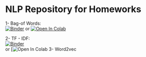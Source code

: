 # NLP Repository for Homeworks

  1-  Bag-of Words: <br>
        [![Binder](https://mybinder.org/badge_logo.svg)](https://mybinder.org/v2/gh/ismailyou/nlp_repo/main?filepath=Bow.ipynb)  or  [![Open In Colab](https://colab.research.google.com/assets/colab-badge.svg)](https://colab.research.google.com/github/blob/ismailyou/nlp_repo/main?filepath=Bow.ipynb)<br>

  2-  TF - IDF: <br>
  [![Binder](https://mybinder.org/badge_logo.svg)](https://mybinder.org/v2/gh/ismailyou/nlp_repo/main?filepath=TF%20-%20IDF.ipynb)<br>
  or [![Open In Colab](https://colab.research.google.com/github/ismailyou/nlp_repo/blob/main/TF%20-%20IDF.ipynb)
  3-  Word2vec<br>
 

